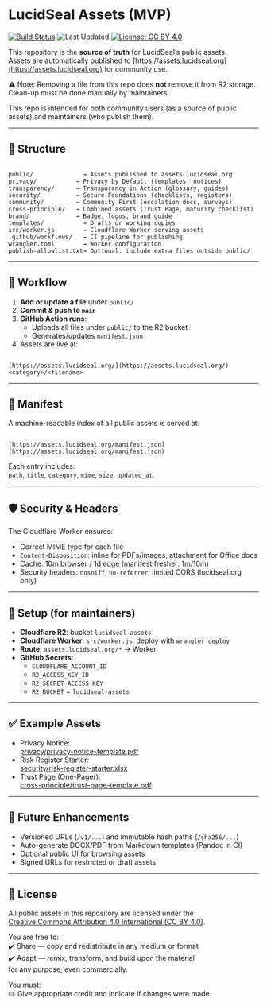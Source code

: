 # LucidSeal Assets (MVP)

[![Build Status](https://github.com/lucidseal/lucidseal-assets/actions/workflows/deploy-assets.yml/badge.svg)](https://github.com/lucidseal/lucidseal-assets/actions/workflows/deploy-assets.yml)
![Last Updated](https://img.shields.io/github/last-commit/lucidseal/lucidseal-assets/main?label=Last%20Updated)
[![License: CC BY 4.0](https://img.shields.io/badge/License-CC%20BY%204.0-lightgrey.svg)](https://creativecommons.org/licenses/by/4.0/)

This repository is the **source of truth** for LucidSeal’s public assets.  
Assets are automatically published to [https://assets.lucidseal.org](https://assets.lucidseal.org) for community use.

⚠️ Note: Removing a file from this repo does **not** remove it from R2 storage. Clean-up must be done manually by maintainers.

This repo is intended for both community users (as a source of public assets) and maintainers (who publish them).

---

## 📂 Structure

```

public/              → Assets published to assets.lucidseal.org
privacy/           → Privacy by Default (templates, notices)
transparency/      → Transparency in Action (glossary, guides)
security/          → Secure Foundations (checklists, registers)
community/         → Community First (escalation docs, surveys)
cross-principle/   → Combined assets (Trust Page, maturity checklist)
brand/             → Badge, logos, brand guide
templates/           → Drafts or working copies
src/worker.js        → Cloudflare Worker serving assets
.github/workflows/   → CI pipeline for publishing
wrangler.toml        → Worker configuration
publish-allowlist.txt→ Optional: include extra files outside public/

```

---

## 🚀 Workflow

1. **Add or update a file** under `public/`
2. **Commit & push to `main`**
3. **GitHub Action runs**:
   - Uploads all files under `public/` to the R2 bucket
   - Generates/updates `manifest.json`
4. Assets are live at:  
```

[https://assets.lucidseal.org/](https://assets.lucidseal.org/)<category>/<filename>

```

---

## 📜 Manifest

A machine-readable index of all public assets is served at:

```

[https://assets.lucidseal.org/manifest.json](https://assets.lucidseal.org/manifest.json)

```

Each entry includes:  
`path`, `title`, `category`, `mime`, `size`, `updated_at`.

---

## 🛡️ Security & Headers

The Cloudflare Worker ensures:
- Correct MIME type for each file  
- `Content-Disposition`: inline for PDFs/images, attachment for Office docs  
- Cache: 10m browser / 1d edge (manifest fresher: 1m/10m)  
- Security headers: `nosniff`, `no-referrer`, limited CORS (lucidseal.org only)  

---

## 🔧 Setup (for maintainers)

- **Cloudflare R2**: bucket `lucidseal-assets`  
- **Cloudflare Worker**: `src/worker.js`, deploy with `wrangler deploy`  
- **Route**: `assets.lucidseal.org/*` → Worker  
- **GitHub Secrets**:
  - `CLOUDFLARE_ACCOUNT_ID`
  - `R2_ACCESS_KEY_ID`
  - `R2_SECRET_ACCESS_KEY`
  - `R2_BUCKET` = `lucidseal-assets`

---

## ✅ Example Assets

- Privacy Notice:  
  [privacy/privacy-notice-template.pdf](https://assets.lucidseal.org/privacy/privacy-notice-template.pdf)
- Risk Register Starter:  
  [security/risk-register-starter.xlsx](https://assets.lucidseal.org/security/risk-register-starter.xlsx)
- Trust Page (One-Pager):  
  [cross-principle/trust-page-template.pdf](https://assets.lucidseal.org/cross-principle/trust-page-template.pdf)

---

## 🔮 Future Enhancements

- Versioned URLs (`/v1/...`) and immutable hash paths (`/sha256/...`)  
- Auto-generate DOCX/PDF from Markdown templates (Pandoc in CI)  
- Optional public UI for browsing assets  
- Signed URLs for restricted or draft assets  

---

## 📖 License

All public assets in this repository are licensed under the  
[Creative Commons Attribution 4.0 International (CC BY 4.0)](https://creativecommons.org/licenses/by/4.0/).

You are free to:  
✔️ Share — copy and redistribute in any medium or format  
✔️ Adapt — remix, transform, and build upon the material  
for any purpose, even commercially.  

You must:  
✏️ Give appropriate credit and indicate if changes were made.

